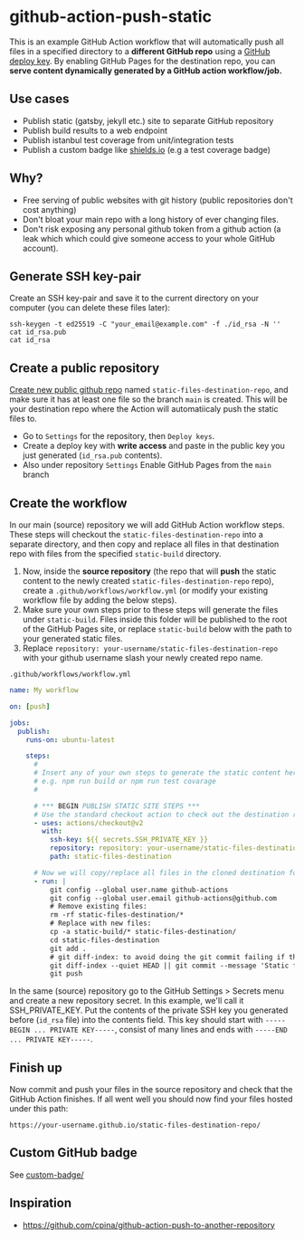 # github-action-push-static

This is an example GitHub Action workflow that will automatically push all files in a specified directory to a **different GitHub repo** using a [GitHub deploy key](https://docs.github.com/en/free-pro-team@latest/developers/overview/managing-deploy-keys). By enabling GitHub Pages for the destination repo, you can **serve content dynamically generated by a GitHub action workflow/job.**

## Use cases

- Publish static (gatsby, jekyll etc.) site to separate GitHub repository
- Publish build results to a web endpoint
- Publish istanbul test coverage from unit/integration tests
- Publish a custom badge like [shields.io](https://shields.io) (e.g a test coverage badge)

## Why?

- Free serving of public websites with git history (public repositories don't cost anything)
- Don't bloat your main repo with a long history of ever changing files.
- Don't risk exposing any personal github token from a github action (a leak which which could give someone access to your whole GitHub account).

## Generate SSH key-pair

Create an SSH key-pair and save it to the current directory on your computer (you can delete these files later):
```
ssh-keygen -t ed25519 -C "your_email@example.com" -f ./id_rsa -N ''
cat id_rsa.pub
cat id_rsa
```

## Create a public repository

[Create new public github repo](https://github.com/new) named `static-files-destination-repo`, and make sure it has at least one file so the branch `main` is created. This will be your destination repo where the Action will automatiicaly push the static files to.
- Go to `Settings` for the repository, then `Deploy keys`.
- Create a deploy key with **write access** and paste in the public key you just generated (`id_rsa.pub` contents).
- Also under repository `Settings` Enable GitHub Pages from the `main` branch

## Create the workflow

In our main (source) repository we will add GitHub Action workflow steps. These steps will checkout the `static-files-destination-repo` into a separate directory, and then copy and replace all files in that destination repo with files from the specified `static-build` directory.

1. Now, inside the **source repository** (the repo that will **push** the static content to the newly created `static-files-destination-repo` repo), create a `.github/workflows/workflow.yml` (or modify your existing workflow file by adding the below steps). 
2. Make sure your own steps prior to these steps will generate the files under `static-build`. Files inside this folder will be published to the root of the GitHub Pages site, or replace `static-build` below with the path to your generated static files.
3. Replace `repository: your-username/static-files-destination-repo` with your github username slash your newly created repo name.

`.github/workflows/workflow.yml`

```yml
name: My workflow

on: [push]

jobs:
  publish:
    runs-on: ubuntu-latest

    steps:
      #
      # Insert any of your own steps to generate the static content here (in a directory called `static-build`)
      # e.g. npm run build or npm run test covarage
      #

      # *** BEGIN PUBLISH STATIC SITE STEPS ***
      # Use the standard checkout action to check out the destination repo to a separate directory
      - uses: actions/checkout@v2
        with:
          ssh-key: ${{ secrets.SSH_PRIVATE_KEY }}
          repository: repository: your-username/static-files-destination-repo # *** REPLACE WITH YOUR OWN ***
          path: static-files-destination

      # Now we will copy/replace all files in the cloned destination folder, and finally push the changes:
      - run: |
          git config --global user.name github-actions
          git config --global user.email github-actions@github.com
          # Remove existing files:
          rm -rf static-files-destination/*
          # Replace with new files:
          cp -a static-build/* static-files-destination/
          cd static-files-destination
          git add .
          # git diff-index: to avoid doing the git commit failing if there are no changes to be commit
          git diff-index --quiet HEAD || git commit --message 'Static file updates'
          git push
```

In the same (source) repository go to the GitHub Settings > Secrets menu and create a new repository secret. In this example, we'll call it SSH_PRIVATE_KEY. Put the contents of the private SSH key you generated before (`id_rsa` file) into the contents field. This key should start with `-----BEGIN ... PRIVATE KEY-----`, consist of many lines and ends with `-----END ... PRIVATE KEY-----`.

## Finish up

Now commit and push your files in the source repository and check that the GitHub Action finishes. If all went well you should now find your files hosted under this path:

```
https://your-username.github.io/static-files-destination-repo/
```

## Custom GitHub badge

See [custom-badge/](custom-badge/)

## Inspiration

- https://github.com/cpina/github-action-push-to-another-repository
